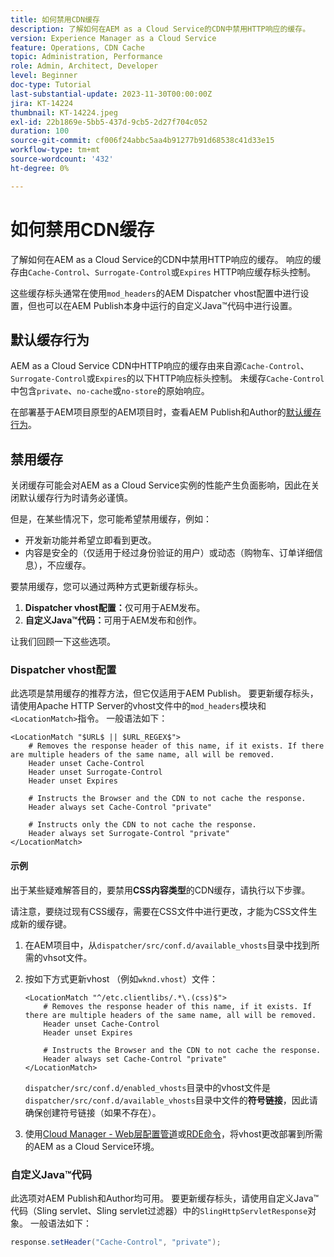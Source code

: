 ```yaml
---
title: 如何禁用CDN缓存
description: 了解如何在AEM as a Cloud Service的CDN中禁用HTTP响应的缓存。
version: Experience Manager as a Cloud Service
feature: Operations, CDN Cache
topic: Administration, Performance
role: Admin, Architect, Developer
level: Beginner
doc-type: Tutorial
last-substantial-update: 2023-11-30T00:00:00Z
jira: KT-14224
thumbnail: KT-14224.jpeg
exl-id: 22b1869e-5bb5-437d-9cb5-2d27f704c052
duration: 100
source-git-commit: cf006f24abbc5aa4b91277b91d68538c41d33e15
workflow-type: tm+mt
source-wordcount: '432'
ht-degree: 0%

---
```


# 如何禁用CDN缓存

了解如何在AEM as a Cloud Service的CDN中禁用HTTP响应的缓存。 响应的缓存由`Cache-Control`、`Surrogate-Control`或`Expires` HTTP响应缓存标头控制。

这些缓存标头通常在使用`mod_headers`的AEM Dispatcher vhost配置中进行设置，但也可以在AEM Publish本身中运行的自定义Java™代码中进行设置。

## 默认缓存行为

AEM as a Cloud Service CDN中HTTP响应的缓存由来自源`Cache-Control`、`Surrogate-Control`或`Expires`的以下HTTP响应标头控制。  未缓存`Cache-Control`中包含`private`、`no-cache`或`no-store`的原始响应。

在部署基于AEM项目原型的AEM项目时，查看AEM Publish和Author的[默认缓存行为](./enable-caching.md#default-caching-behavior)。


## 禁用缓存

关闭缓存可能会对AEM as a Cloud Service实例的性能产生负面影响，因此在关闭默认缓存行为时请务必谨慎。

但是，在某些情况下，您可能希望禁用缓存，例如：

- 开发新功能并希望立即看到更改。
- 内容是安全的（仅适用于经过身份验证的用户）或动态（购物车、订单详细信息），不应缓存。

要禁用缓存，您可以通过两种方式更新缓存标头。

1. **Dispatcher vhost配置：**&#x200B;仅可用于AEM发布。
1. **自定义Java™代码：**&#x200B;可用于AEM发布和创作。

让我们回顾一下这些选项。

### Dispatcher vhost配置

此选项是禁用缓存的推荐方法，但它仅适用于AEM Publish。 要更新缓存标头，请使用Apache HTTP Server的vhost文件中的`mod_headers`模块和`<LocationMatch>`指令。 一般语法如下：

```
<LocationMatch "$URL$ || $URL_REGEX$">
    # Removes the response header of this name, if it exists. If there are multiple headers of the same name, all will be removed.
    Header unset Cache-Control
    Header unset Surrogate-Control
    Header unset Expires

    # Instructs the Browser and the CDN to not cache the response.
    Header always set Cache-Control "private"

    # Instructs only the CDN to not cache the response.
    Header always set Surrogate-Control "private"
</LocationMatch>
```

#### 示例

出于某些疑难解答目的，要禁用&#x200B;**CSS内容类型**&#x200B;的CDN缓存，请执行以下步骤。

请注意，要绕过现有CSS缓存，需要在CSS文件中进行更改，才能为CSS文件生成新的缓存键。

1. 在AEM项目中，从`dispatcher/src/conf.d/available_vhosts`目录中找到所需的vhsot文件。
1. 按如下方式更新vhost （例如`wknd.vhost`）文件：

   ```
   <LocationMatch "^/etc.clientlibs/.*\.(css)$">
       # Removes the response header of this name, if it exists. If there are multiple headers of the same name, all will be removed.
       Header unset Cache-Control
       Header unset Expires
   
       # Instructs the Browser and the CDN to not cache the response.
       Header always set Cache-Control "private"
   </LocationMatch>
   ```

   `dispatcher/src/conf.d/enabled_vhosts`目录中的vhost文件是`dispatcher/src/conf.d/available_vhosts`目录中文件的&#x200B;**符号链接**，因此请确保创建符号链接（如果不存在）。
1. 使用[Cloud Manager - Web层配置管道](https://experienceleague.adobe.com/docs/experience-manager-cloud-service/content/implementing/using-cloud-manager/cicd-pipelines/introduction-ci-cd-pipelines.html?#web-tier-config-pipelines)或[RDE命令](https://experienceleague.adobe.com/docs/experience-manager-learn/cloud-service/developing/rde/how-to-use.html?lang=en#deploy-apache-or-dispatcher-configuration)，将vhost更改部署到所需的AEM as a Cloud Service环境。

### 自定义Java™代码

此选项对AEM Publish和Author均可用。 要更新缓存标头，请使用自定义Java™代码（Sling servlet、Sling servlet过滤器）中的`SlingHttpServletResponse`对象。 一般语法如下：

```java
response.setHeader("Cache-Control", "private");
```
